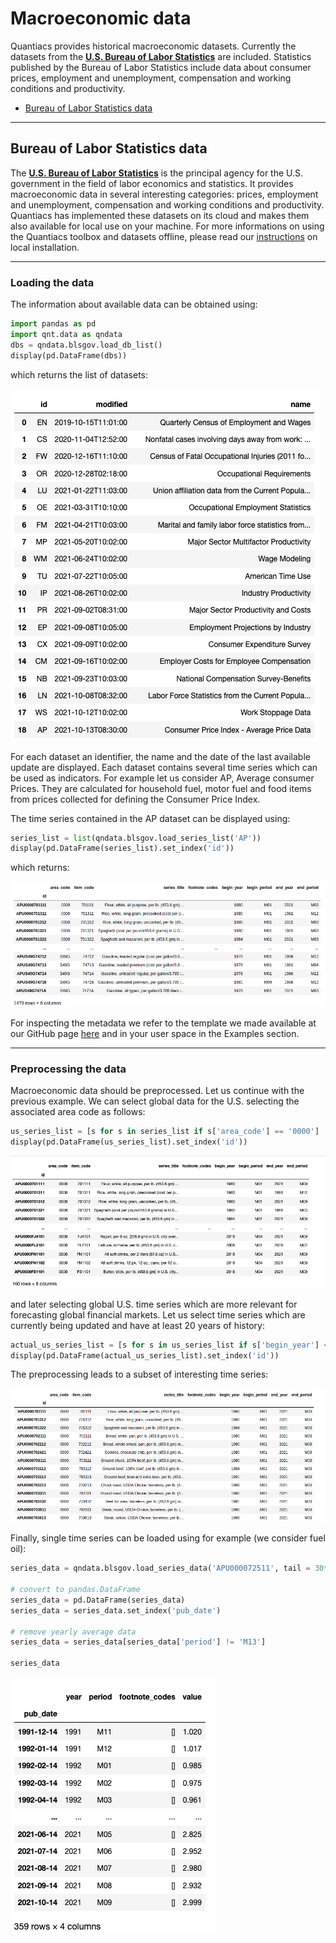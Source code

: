 # Macroeconomic data

Quantiacs provides historical macroeconomic datasets. Currently the datasets from the [**U.S. Bureau of Labor Statistics**](https://www.bls.gov) are included. Statistics published by the Bureau of Labor Statistics include data about consumer prices, employment and unemployment, compensation and working conditions and productivity.

- [Bureau of Labor Statistics data](#bureau-of-labor-statistics)

----

## Bureau of Labor Statistics data

The [**U.S. Bureau of Labor Statistics**](https://www.bls.gov) is the principal agency for the U.S. government in the field of labor economics and statistics. It provides macroeconomic data in several interesting categories: prices, employment and unemployment, compensation and working conditions and productivity. Quantiacs has implemented these datasets on its cloud and makes them also available for local use on your machine. For more informations on using the Quantiacs toolbox and datasets offline, please read our [instructions](https://quantiacs.com/documentation/en/user_guide/local_development.html) on local installation.

----


###  Loading the data
The information about available data can be obtained using:

```python
import pandas as pd
import qnt.data as qndata
dbs = qndata.blsgov.load_db_list()
display(pd.DataFrame(dbs))
```

which returns the list of datasets:

![datasets](./pictures/datasets_new.png)

For each dataset an identifier, the name and the date of the last available update are displayed. Each dataset contains several time series which can be used as indicators. For example let us consider AP, Average consumer Prices. They are calculated for household fuel, motor fuel and food items from prices collected for defining the Consumer Price Index.

The time series contained in the AP dataset can be displayed using:

```python
series_list = list(qndata.blsgov.load_series_list('AP'))
display(pd.DataFrame(series_list).set_index('id'))
```

which returns:

![AP](./pictures/AP.png)

For inspecting the metadata we refer to the template we made available at our GitHub page [here](https://github.com/quantiacs/strategy-futures-bls/blob/master/strategy.ipynb) and in your user space in the Examples section.

----

###  Preprocessing the data

Macroeconomic data should be preprocessed. Let us continue with the previous example. We can select global data for the U.S. selecting the associated area code as follows:

```python
us_series_list = [s for s in series_list if s['area_code'] == '0000']
display(pd.DataFrame(us_series_list).set_index('id'))
```
![area code](./pictures/area_code.png)

and later selecting global U.S. time series which are more relevant for forecasting global financial markets. Let us select time series which are currently being updated and have at least 20 years of history:

```python
actual_us_series_list = [s for s in us_series_list if s['begin_year'] <= '2000' and s['end_year'] == '2021' ]
display(pd.DataFrame(actual_us_series_list).set_index('id'))
```
The preprocessing leads to a subset of interesting time series:

![refined](./pictures/refined.png)

Finally, single time series can be loaded using for example (we consider fuel oil):

```python
series_data = qndata.blsgov.load_series_data('APU000072511', tail = 30*365)

# convert to pandas.DataFrame
series_data = pd.DataFrame(series_data)
series_data = series_data.set_index('pub_date')

# remove yearly average data
series_data = series_data[series_data['period'] != 'M13']

series_data
```

![single series](./pictures/single_series_oil.png)
